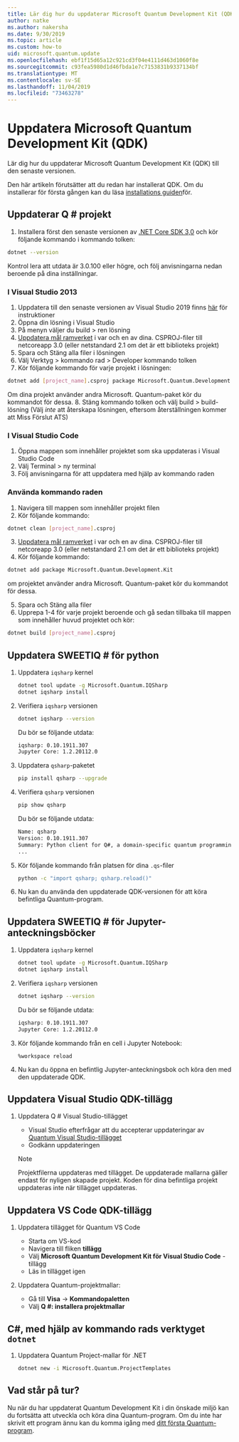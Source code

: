 ```yaml
---
title: Lär dig hur du uppdaterar Microsoft Quantum Development Kit (QDK)
author: natke
ms.author: nakersha
ms.date: 9/30/2019
ms.topic: article
ms.custom: how-to
uid: microsoft.quantum.update
ms.openlocfilehash: ebf1f15d65a12c921cd3f04e4111d463d1060f8e
ms.sourcegitcommit: c93fea5980d1d46fbda1e7c7153831b9337134bf
ms.translationtype: MT
ms.contentlocale: sv-SE
ms.lasthandoff: 11/04/2019
ms.locfileid: "73463278"
---
```

# <a name="update-the-microsoft-quantum-development-kit-qdk"></a>Uppdatera Microsoft Quantum Development Kit (QDK)

Lär dig hur du uppdaterar Microsoft Quantum Development Kit (QDK) till den senaste versionen.

Den här artikeln förutsätter att du redan har installerat QDK. Om du installerar för första gången kan du läsa [installations guiden](xref:microsoft.quantum.install)för.


## <a name="updating-q-projects"></a>Uppdaterar Q # projekt 

1. Installera först den senaste versionen av [.NET Core SDK 3,0](https://dotnet.microsoft.com/download) och kör följande kommando i kommando tolken:
```bash
dotnet --version
```
 Kontrol lera att utdata är 3.0.100 eller högre, och följ anvisningarna nedan beroende på dina inställningar.

### <a name="in-visual-studio"></a>I Visual Studio 2013
 
 1. Uppdatera till den senaste versionen av Visual Studio 2019 finns [här](https://docs.microsoft.com/visualstudio/install/update-visual-studio?view=vs-2019) för instruktioner
 2. Öppna din lösning i Visual Studio
 3. På menyn väljer du build > ren lösning 
 4. [Uppdatera mål ramverket](https://docs.microsoft.com/visualstudio/ide/visual-studio-multi-targeting-overview?view=vs-2019#change-the-target-framework) i var och en av dina. CSPROJ-filer till netcoreapp 3.0 (eller netstandard 2.1 om det är ett biblioteks projekt)
 5. Spara och Stäng alla filer i lösningen
 6. Välj Verktyg > kommando rad > Developer kommando tolken
 7. Kör följande kommando för varje projekt i lösningen:
 ```bash
 dotnet add [project_name].csproj package Microsoft.Quantum.Development.Kit
 ```
Om dina projekt använder andra Microsoft. Quantum-paket kör du kommandot för dessa. 
 8. Stäng kommando tolken och välj build > build-lösning (Välj *inte* att återskapa lösningen, eftersom återställningen kommer att Miss Förslut ATS)

### <a name="in-visual-studio-code"></a>I Visual Studio Code

1. Öppna mappen som innehåller projektet som ska uppdateras i Visual Studio Code
1. Välj Terminal > ny terminal
1. Följ anvisningarna för att uppdatera med hjälp av kommando raden

### <a name="using-the-command-line"></a>Använda kommando raden

1. Navigera till mappen som innehåller projekt filen
2. Kör följande kommando:
```bash
dotnet clean [project_name].csproj
```

3. [Uppdatera mål ramverket](https://docs.microsoft.com/dotnet/standard/frameworks#how-to-specify-target-frameworks) i var och en av dina. CSPROJ-filer till netcoreapp 3.0 (eller netstandard 2.1 om det är ett biblioteks projekt)
4. Kör följande kommando:
```bash
dotnet add package Microsoft.Quantum.Development.Kit
```
om projektet använder andra Microsoft. Quantum-paket kör du kommandot för dessa.

5. Spara och Stäng alla filer
6. Upprepa 1-4 för varje projekt beroende och gå sedan tillbaka till mappen som innehåller huvud projektet och kör:
```bash
dotnet build [project_name].csproj
```

## <a name="update-iq-for-python"></a>Uppdatera SWEETIQ # för python

1. Uppdatera `iqsharp` kernel

    ```bash
    dotnet tool update -g Microsoft.Quantum.IQSharp
    dotnet iqsharp install
    ```

1. Verifiera `iqsharp` versionen

    ```bash
    dotnet iqsharp --version
    ```

    Du bör se följande utdata:

    ```bash
    iqsharp: 0.10.1911.307
    Jupyter Core: 1.2.20112.0
    ```

1. Uppdatera `qsharp`-paketet

    ```bash
    pip install qsharp --upgrade
    ```

1. Verifiera `qsharp` versionen

    ```bash
    pip show qsharp
    ```

    Du bör se följande utdata:

    ```bash
    Name: qsharp
    Version: 0.10.1911.307
    Summary: Python client for Q#, a domain-specific quantum programming language
    ...
    ```
1. Kör följande kommando från platsen för dina `.qs`-filer
    ```bash
    python -c "import qsharp; qsharp.reload()"
    ```

1. Nu kan du använda den uppdaterade QDK-versionen för att köra befintliga Quantum-program.

## <a name="update-iq-for-jupyter-notebooks"></a>Uppdatera SWEETIQ # för Jupyter-anteckningsböcker

1. Uppdatera `iqsharp` kernel

    ```bash
    dotnet tool update -g Microsoft.Quantum.IQSharp
    dotnet iqsharp install
    ```

1. Verifiera `iqsharp` versionen

    ```bash
    dotnet iqsharp --version
    ```

    Du bör se följande utdata:

    ```bash
    iqsharp: 0.10.1911.307
    Jupyter Core: 1.2.20112.0
    ```
1. Kör följande kommando från en cell i Jupyter Notebook:
    ```
    %workspace reload
    ```

1. Nu kan du öppna en befintlig Jupyter-anteckningsbok och köra den med den uppdaterade QDK.

## <a name="update-visual-studio-qdk-extension"></a>Uppdatera Visual Studio QDK-tillägg

1. Uppdatera Q # Visual Studio-tillägget

    - Visual Studio efterfrågar att du accepterar uppdateringar av [Quantum Visual Studio-tillägget](https://marketplace.visualstudio.com/items?itemName=quantum.DevKit)
    - Godkänn uppdateringen

    > [!NOTE]
    > Projektfilerna uppdateras med tillägget. De uppdaterade mallarna gäller endast för nyligen skapade projekt. Koden för dina befintliga projekt uppdateras inte när tillägget uppdateras.

## <a name="update-vs-code-qdk-extension"></a>Uppdatera VS Code QDK-tillägg

1. Uppdatera tillägget för Quantum VS Code

    - Starta om VS-kod
    - Navigera till fliken **tillägg**
    - Välj **Microsoft Quantum Development Kit för Visual Studio Code** -tillägg
    - Läs in tillägget igen

1. Uppdatera Quantum-projektmallar:

   - Gå till **Visa** -> **Kommandopaletten**
   - Välj **Q #: installera projektmallar**

## <a name="c-using-the-dotnet-command-line-tool"></a>C#, med hjälp av kommando rads verktyget `dotnet`

1. Uppdatera Quantum Project-mallar för .NET

    ```bash
    dotnet new -i Microsoft.Quantum.ProjectTemplates
    ```

## <a name="whats-next"></a>Vad står på tur?

Nu när du har uppdaterat Quantum Development Kit i din önskade miljö kan du fortsätta att utveckla och köra dina Quantum-program. Om du inte har skrivit ett program ännu kan du komma igång med [ditt första Quantum-program](xref:microsoft.quantum.write-program).
